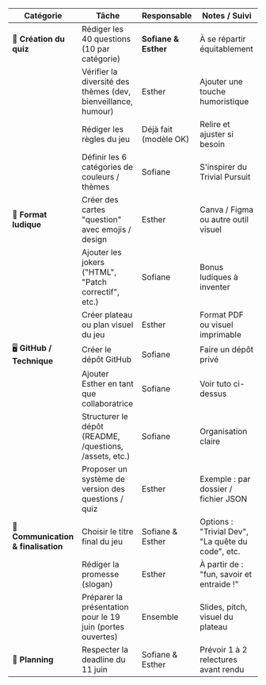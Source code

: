 | **Catégorie**                       | **Tâche**                                                     | **Responsable**       | **Notes / Suivi**                                 |
| ----------------------------------- | ------------------------------------------------------------- | --------------------- | ------------------------------------------------- |
| 🎯 **Création du quiz**             | Rédiger les 40 questions (10 par catégorie)                   | **Sofiane & Esther**  | À se répartir équitablement                       |
|                                     | Vérifier la diversité des thèmes (dev, bienveillance, humour) | Esther                | Ajouter une touche humoristique                   |
|                                     | Rédiger les règles du jeu                                     | Déjà fait (modèle OK) | Relire et ajuster si besoin                       |
|                                     | Définir les 6 catégories de couleurs / thèmes                 | Sofiane               | S'inspirer du Trivial Pursuit                     |
| 🧩 **Format ludique**               | Créer des cartes "question" avec emojis / design              | Esther                | Canva / Figma ou autre outil visuel               |
|                                     | Ajouter les jokers ("HTML", "Patch correctif", etc.)          | Sofiane               | Bonus ludiques à inventer                         |
|                                     | Créer plateau ou plan visuel du jeu                           | Esther                | Format PDF ou visuel imprimable                   |
| 🖥️ **GitHub / Technique**          | Créer le dépôt GitHub                                         | Sofiane               | Faire un dépôt privé                              |
|                                     | Ajouter Esther en tant que collaboratrice                     | Sofiane               | Voir tuto ci-dessus                               |
|                                     | Structurer le dépôt (README, /questions, /assets, etc.)       | Sofiane               | Organisation claire                               |
|                                     | Proposer un système de version des questions / quiz           | Esther                | Exemple : par dossier / fichier JSON              |
| 💬 **Communication & finalisation** | Choisir le titre final du jeu                                 | Sofiane & Esther      | Options : "Trivial Dev", "La quête du code", etc. |
|                                     | Rédiger la promesse (slogan)                                  | Esther                | À partir de : "fun, savoir et entraide !"         |
|                                     | Préparer la présentation pour le 19 juin (portes ouvertes)    | Ensemble              | Slides, pitch, visuel du plateau                  |
| 📆 **Planning**                     | Respecter la deadline du 11 juin                              | Sofiane & Esther      | Prévoir 1 à 2 relectures avant rendu              |